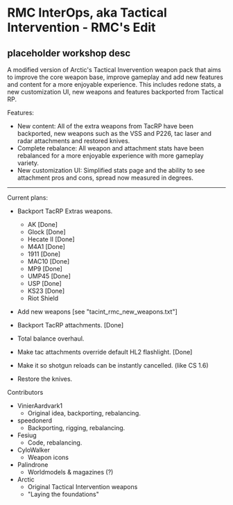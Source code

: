 # RMC InterOps, aka Tactical Intervention - RMC's Edit

placeholder workshop desc
--------------------------------------------------------------------------------

A modified version of Arctic's Tactical Invervention weapon pack that aims to improve the core weapon base, improve gameplay and add new features and content for a more enjoyable experience. This includes redone stats, a new customization UI, new weapons and features backported from Tactical RP.

Features:
- New content: All of the extra weapons from TacRP have been backported, new weapons such as the VSS and P226, tac laser and radar attachments and restored knives.
- Complete rebalance: All weapon and attachment stats have been rebalanced for a more enjoyable experience with more gameplay variety.
- New customization UI: Simplified stats page and the ability to see attachment pros and cons, spread now measured in degrees.

--------------------------------------------------------------------------------

Current plans:
- Backport TacRP Extras weapons.
    - AK [Done]
    - Glock [Done]
    - Hecate II [Done]
    - M4A1 [Done]
    - 1911 [Done]
    - MAC10 [Done]
    - MP9 [Done]
    - UMP45 [Done]
    - USP [Done]
    - KS23 [Done]
    - Riot Shield
    
- Add new weapons [see "tacint_rmc_new_weapons.txt"]
- Backport TacRP attachments. [Done]
- Total balance overhaul.
- Make tac attachments override default HL2 flashlight. [Done]
- Make it so shotgun reloads can be instantly cancelled. (like CS 1.6)
- Restore the knives.

Contributors
- VinierAardvark1
  - Original idea, backporting, rebalancing.
- speedonerd
  - Backporting, rigging, rebalancing.
- Fesiug
  - Code, rebalancing.
- CyloWalker
  - Weapon icons
- Palindrone
  - Worldmodels & magazines (?)
- Arctic
  - Original Tactical Intervention weapons
  - "Laying the foundations"
